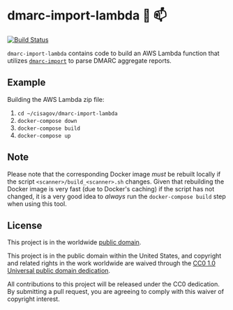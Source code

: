 # dmarc-import-lambda :postal_horn: :mailbox: #

[![Build Status](https://travis-ci.com/cisagov/dmarc-import-lambda.svg?branch=develop)](https://travis-ci.com/cisagov/dmarc-import-lambda)

`dmarc-import-lambda` contains code to build an AWS Lambda function
that utilizes
[`dmarc-import`](https://github.com/cisagov/dmarc-import) to parse
DMARC aggregate reports.

## Example ##

Building the AWS Lambda zip file:
1. `cd ~/cisagov/dmarc-import-lambda`
2. `docker-compose down`
2. `docker-compose build`
3. `docker-compose up`

## Note ##

Please note that the corresponding Docker image _must_ be rebuilt
locally if the script `<scanner>/build_<scanner>.sh` changes.  Given
that rebuilding the Docker image is very fast (due to Docker's
caching) if the script has not changed, it is a very good idea to
_always_ run the `docker-compose build` step when using this tool.

## License ##

This project is in the worldwide [public domain](LICENSE.md).

This project is in the public domain within the United States, and
copyright and related rights in the work worldwide are waived through
the [CC0 1.0 Universal public domain
dedication](https://creativecommons.org/publicdomain/zero/1.0/).

All contributions to this project will be released under the CC0
dedication. By submitting a pull request, you are agreeing to comply
with this waiver of copyright interest.
